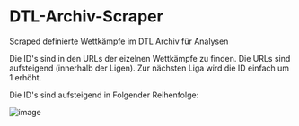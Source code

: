 # DTL-Archiv-Scraper
Scraped definierte Wettkämpfe im DTL Archiv für Analysen

Die ID's sind in den URLs der eizelnen Wettkämpfe zu finden. Die URLs sind aufsteigend (innerhalb der Ligen).
Zur nächsten Liga wird die ID einfach um 1 erhöht. 

Die ID's sind aufsteigend in Folgender Reihenfolge:

![image](https://github.com/user-attachments/assets/aa6d88cd-66fe-4ff5-9b1a-77aa44c80a90)


